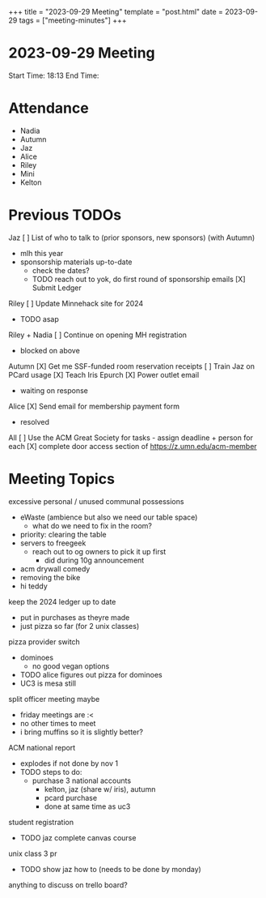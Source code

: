 +++
title = "2023-09-29 Meeting"
template = "post.html"
date = 2023-09-29
tags = ["meeting-minutes"]
+++
# 2023-09-29 Meeting

Start Time: 18:13
End Time:

# Attendance
- Nadia
- Autumn
- Jaz
- Alice 
- Riley
- Mini
- Kelton 

# Previous TODOs
Jaz
[ ] List of who to talk to (prior sponsors, new sponsors) (with Autumn)
- mlh this year
- sponsorship materials up-to-date
    - check the dates?
    - TODO reach out to yok, do first round of sponsorship emails 
[X] Submit Ledger

Riley
[ ] Update Minnehack site for 2024
- TODO asap

Riley + Nadia
[ ] Continue on opening MH registration
- blocked on above

Autumn
[X] Get me SSF-funded room reservation receipts
[ ] Train Jaz on PCard usage
[X] Teach Iris Epurch
[X] Power outlet email
- waiting on response

Alice
[X] Send email for membership payment form
- resolved

All
[ ] Use the ACM Great Society for tasks - assign deadline + person for each
[X] complete door access section of https://z.umn.edu/acm-member

# Meeting Topics
excessive personal / unused communal possessions 
- eWaste (ambience but also we need our table space)
    - what do we need to fix in the room?
- priority: clearing the table
- servers to freegeek
    - reach out to og owners to pick it up first
        - did during 10g announcement
- acm drywall comedy
- removing the bike
- hi teddy

keep the 2024 ledger up to date
- put in purchases as theyre made
- just pizza so far (for 2 unix classes)

pizza provider switch
- dominoes
    - no good vegan options
- TODO alice figures out pizza for dominoes 
- UC3 is mesa still

split officer meeting maybe
- friday meetings are :<
- no other times to meet
- i bring muffins so it is slightly better?

ACM national report
- explodes if not done by nov 1
- TODO steps to do:
    - purchase 3 national accounts
        - kelton, jaz (share w/ iris), autumn
        - pcard purchase
        - done at same time as uc3

student registration
- TODO jaz complete canvas course

unix class 3 pr
- TODO show jaz how to (needs to be done by monday) 

anything to discuss on trello board?